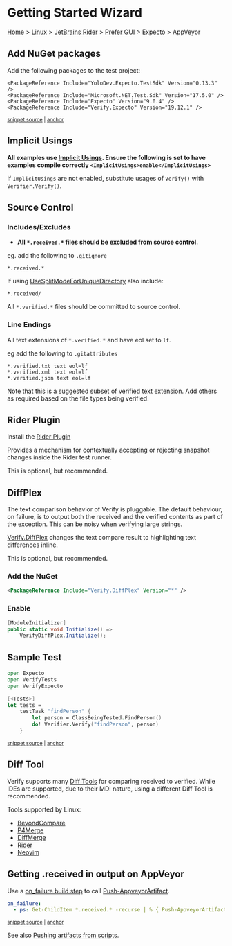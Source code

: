 <!--
GENERATED FILE - DO NOT EDIT
This file was generated by [MarkdownSnippets](https://github.com/SimonCropp/MarkdownSnippets).
Source File: /docs/mdsource/wiz/Linux_Rider_Gui_Expecto_AppVeyor.source.md
To change this file edit the source file and then run MarkdownSnippets.
-->

# Getting Started Wizard

[Home](/docs/wiz/readme.md) > [Linux](Linux.md) > [JetBrains Rider](Linux_Rider.md) > [Prefer GUI](Linux_Rider_Gui.md) > [Expecto](Linux_Rider_Gui_Expecto.md) > AppVeyor

## Add NuGet packages

Add the following packages to the test project:


<!-- snippet: Expecto-nugets -->
<a id='snippet-expecto-nugets'></a>
```fsproj
<PackageReference Include="YoloDev.Expecto.TestSdk" Version="0.13.3" />
<PackageReference Include="Microsoft.NET.Test.Sdk" Version="17.5.0" />
<PackageReference Include="Expecto" Version="9.0.4" />
<PackageReference Include="Verify.Expecto" Version="19.12.1" />
```
<sup><a href='/src/NugetUsage/ExpectoNugetUsage/ExpectoNugetUsage.fsproj#L8-L13' title='Snippet source file'>snippet source</a> | <a href='#snippet-expecto-nugets' title='Start of snippet'>anchor</a></sup>
<!-- endSnippet -->


## Implicit Usings

**All examples use [Implicit Usings](https://docs.microsoft.com/en-us/dotnet/core/project-sdk/msbuild-props#implicitusings). Ensure the following is set to have examples compile correctly `<ImplicitUsings>enable</ImplicitUsings>`** <!-- include: implicit-usings. path: /docs/mdsource/implicit-usings.include.md -->

If `ImplicitUsings` are not enabled, substitute usages of `Verify()` with `Verifier.Verify()`. <!-- endInclude -->


## Source Control

### Includes/Excludes

 * **All `*.received.*` files should be excluded from source control.** <!-- include: include-exclude. path: /docs/mdsource/include-exclude.include.md -->

eg. add the following to `.gitignore`

```
*.received.*
```

If using [UseSplitModeForUniqueDirectory](/docs/naming.md#usesplitmodeforuniquedirectory) also include:

`*.received/`


All `*.verified.*` files should be committed to source control. <!-- endInclude -->

### Line Endings

All text extensions of `*.verified.*` and have eol set to `lf`. <!-- include: line-endings. path: /docs/mdsource/line-endings.include.md -->

eg add the following to `.gitattributes`

```
*.verified.txt text eol=lf
*.verified.xml text eol=lf
*.verified.json text eol=lf
```

Note that this is a suggested subset of verified text extension. Add others as required based on the file types being verified. <!-- endInclude -->


## Rider Plugin

Install the [Rider Plugin](https://plugins.jetbrains.com/plugin/17240-verify-support)

Provides a mechanism for contextually accepting or rejecting snapshot changes inside the Rider test runner.

This is optional, but recommended.

## DiffPlex

The text comparison behavior of Verify is pluggable. The default behaviour, on failure, is to output both the received
and the verified contents as part of the exception. This can be noisy when verifying large strings.

[Verify.DiffPlex](https://github.com/VerifyTests/Verify.DiffPlex) changes the text compare result to highlighting text differences inline.

This is optional, but recommended.

### Add the NuGet

```xml
<PackageReference Include="Verify.DiffPlex" Version="*" />
```

### Enable

```cs
[ModuleInitializer]
public static void Initialize() =>
    VerifyDiffPlex.Initialize();
```


## Sample Test

<!-- snippet: SampleTestExpecto -->
<a id='snippet-sampletestexpecto'></a>
```fs
open Expecto
open VerifyTests
open VerifyExpecto

[<Tests>]
let tests =
    testTask "findPerson" {
        let person = ClassBeingTested.FindPerson()
        do! Verifier.Verify("findPerson", person)
    }
```
<sup><a href='/src/Verify.Expecto.FSharpTests/Tests.fs#L2-L13' title='Snippet source file'>snippet source</a> | <a href='#snippet-sampletestexpecto' title='Start of snippet'>anchor</a></sup>
<!-- endSnippet -->

## Diff Tool

Verify supports many [Diff Tools](https://github.com/VerifyTests/DiffEngine/blob/main/docs/diff-tool.md#supported-tools) for comparing received to verified.
While IDEs are supported, due to their MDI nature, using a different Diff Tool is recommended.

Tools supported by Linux:

 * [BeyondCompare](https://www.scootersoftware.com)
 * [P4Merge](https://www.perforce.com/products/helix-core-apps/merge-diff-tool-p4merge)
 * [DiffMerge](https://www.sourcegear.com/diffmerge/)
 * [Rider](https://www.jetbrains.com/rider/)
 * [Neovim](https://neovim.io/)

## Getting .received in output on AppVeyor

Use a [on_failure build step](https://www.appveyor.com/docs/build-configuration/#build-pipeline) to call [Push-AppveyorArtifact](https://www.appveyor.com/docs/build-worker-api/#push-artifact). <!-- include: build-server-appveyor. path: /docs/mdsource/build-server-appveyor.include.md -->

<!-- snippet: AppVeyorArtifacts -->
<a id='snippet-appveyorartifacts'></a>
```yml
on_failure:
  - ps: Get-ChildItem *.received.* -recurse | % { Push-AppveyorArtifact $_.FullName -FileName $_.Name }
```
<sup><a href='/src/appveyor.yml#L35-L38' title='Snippet source file'>snippet source</a> | <a href='#snippet-appveyorartifacts' title='Start of snippet'>anchor</a></sup>
<!-- endSnippet -->

See also [Pushing artifacts from scripts](https://www.appveyor.com/docs/packaging-artifacts/#pushing-artifacts-from-scripts). <!-- endInclude -->

